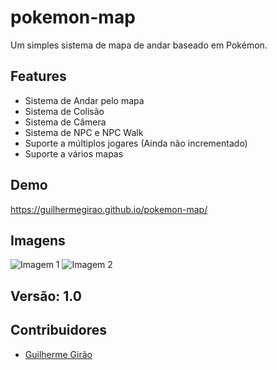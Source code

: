 # pokemon-map
Um simples sistema de mapa de andar baseado em Pokémon.

## Features
- Sistema de Andar pelo mapa
- Sistema de Colisão
- Sistema de Câmera
- Sistema de NPC e NPC Walk
- Suporte a múltiplos jogares (Ainda não incrementado)
- Suporte a vários mapas

## Demo
https://guilhermegirao.github.io/pokemon-map/

## Imagens
![Imagem 1](https://i.imgur.com/wjAWQm9.png)
![Imagem 2](https://i.imgur.com/bxYsLZd.png)

## Versão: 1.0

## Contribuidores
- [Guilherme Girão](https://github.com/guilhermegirao)
